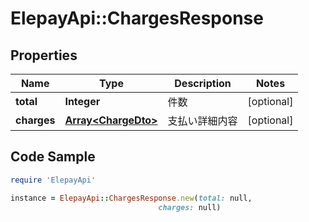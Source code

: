 # ElepayApi::ChargesResponse

## Properties

Name | Type | Description | Notes
------------ | ------------- | ------------- | -------------
**total** | **Integer** | 件数 | [optional] 
**charges** | [**Array&lt;ChargeDto&gt;**](ChargeDto.md) | 支払い詳細内容 | [optional] 

## Code Sample

```ruby
require 'ElepayApi'

instance = ElepayApi::ChargesResponse.new(total: null,
                                 charges: null)
```


